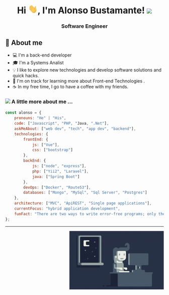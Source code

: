 

<h1 align="center">Hi <img src="https://raw.githubusercontent.com/ABSphreak/ABSphreak/master/gifs/Hi.gif" width="30px">, I'm Alonso Bustamante! <img src="https://media0.giphy.com/media/iIqmM5tTjmpOB9mpbn/giphy.gif" width="50"></h1>
<h3 align="center">Software Engineer</h3>


## 📖 About me

* 💻 I'm a back-end developer
* 🎓 I'm a Systems Analist 
* 💡 I like to explore new technologies and develop software solutions and quick hacks.
* 🌱 I'm on track for learning more about Front-end Technologies .
* ☕ In my free time, I go to have a coffee with my friends.


### <img src="https://media1.giphy.com/media/SyqfOzwy6tZug/giphy.gif?cid=ecf05e47de39fajt89b998lt73gzf5rynwfyxxfix6o2g7f3&rid=giphy.gif&ct=g" width="50"> A little more about me ...

```javascript
const alonso = {
    pronouns: "He" | "His",
    code: ["Javascript", "PHP, "Java, ".Net"],
    askMeAbout: ["web dev", "tech", "app dev", "backend"],
    technologies: {
        frontEnd: {
            js: ["Vue"],
            css: ["bootstrap"]
        },
        backEnd: {
            js: ["node", "express"],
            php: ["Yii2", "Laravel"],
            java: ["Spring Boot"]
        },
        devOps: ["Docker", "Route53"],
        databases: ["Mongo", "MySql", "Sql Server", "Postgres"]
    },
    architecture: ["MVC", "ApiREST", "Single page applications"],
    currentFocus: "hybrid application development",
    funFact: "There are two ways to write error-free programs; only the third one works"
};
```
----
<img alt="Night Coding" src="https://raw.githubusercontent.com/AVS1508/AVS1508/master/assets/Night-Coding.gif" align="right"/>
